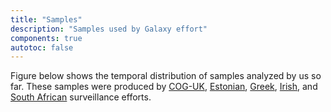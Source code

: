 ```yaml
---
title: "Samples"
description: "Samples used by Galaxy effort"
components: true
autotoc: false
---
```


Figure below shows the temporal distribution of samples analyzed by us so far. These samples were produced by [COG-UK](https://www.ebi.ac.uk/ena/browser/view/PRJEB37886), [Estonian](https://www.ebi.ac.uk/ena/browser/view/PRJEB42961), [Greek](https://www.ebi.ac.uk/ena/browser/view/PRJEB44141), [Irish](https://www.ebi.ac.uk/ena/browser/view/PRJEB40277?), and [South African](https://www.ebi.ac.uk/ena/browser/view/PRJNA636748) surveillance efforts. 

<vega-embed spec="https://raw.githubusercontent.com/galaxyproject/SARS-CoV-2/master/data/ipynb/graphs/time_line.json"/>